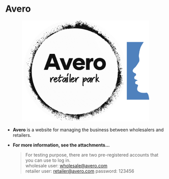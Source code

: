 # Avero

<p align="center">
  <img alt="Avero logo" src="./Avero.png" width="400px">
</p>

- **Avero** is a website for managing the business between wholesalers and retailers.

- **For more information, see the attachments...**

	> For testing purpose, there are two pre-registered accounts that you can use to log in.  
wholesale user: wholesale@avero.com  
retailer user: retailer@avero.com
password: 123456
